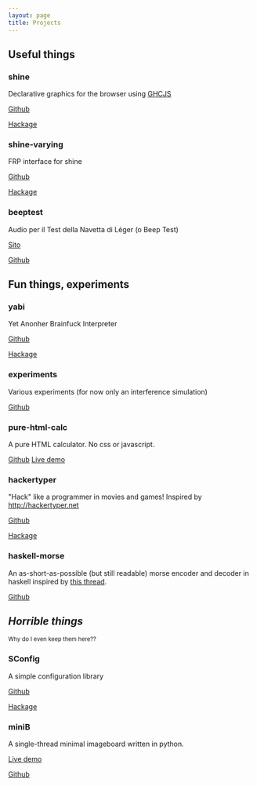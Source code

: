 ```yaml
---
layout: page
title: Projects
---
```



## Useful things

### shine

Declarative graphics for the browser using [GHCJS](https://github.com/ghcjs/ghcjs)

[Github](https://github.com/fgaz/shine)

[Hackage](https://hackage.haskell.org/package/shine)

### shine-varying

FRP interface for shine

[Github](https://github.com/fgaz/shine-varying)

[Hackage](https://hackage.haskell.org/package/shine-varying)

### beeptest

Audio per il Test della Navetta di Léger (o Beep Test)

[Sito](http://fgaz.github.io/beeptest)

[Github](http://github.com/fgaz/beeptest)


## Fun things, experiments

### yabi

Yet Anonher Brainfuck Interpreter

[Github](http://github.com/fgaz/yabi)

[Hackage](http://hackage.haskell.org/package/yabi)

### experiments

Various experiments (for now only an interference simulation)

[Github](http://github.com/fgaz/experiments)

### pure-html-calc
A pure HTML calculator. No css or javascript.

[Github](http://github.com/fgaz/pure-html-calc/)
[Live demo](http://fgaz.me/pure-html-calc/)

### hackertyper

"Hack" like a programmer in movies and games! Inspired by http://hackertyper.net

[Github](http://github.com/fgaz/hackertyper)

[Hackage](http://hackage.haskell.org/package/hackertyper)

### haskell-morse

An as-short-as-possible (but still readable) morse encoder and decoder in haskell inspired by [this thread](http://www.reddit.com/r/programming/comments/7xjqb/who_can_write_the_smallesttidiestcleverest_morse/).

[Github](http://github.com/fgaz/haskell-morse)


## *Horrible things*

<small>Why do I even keep them here??</small>

### SConfig

A simple configuration library

[Github](http://github.com/fgaz/SConfig)

[Hackage](http://hackage.haskell.org/package/SConfig)

### miniB

A single-thread minimal imageboard written in python.

[Live demo](http://minib-effegi.rhcloud.com)

[Github](http://github.com/fgaz/miniB)


